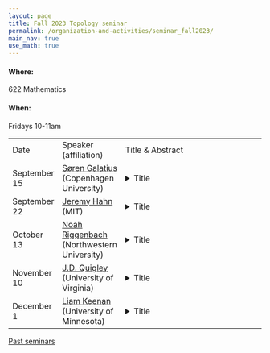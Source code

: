 ```yaml
---
layout: page
title: Fall 2023 Topology seminar
permalink: /organization-and-activities/seminar_fall2023/
main_nav: true
use_math: true
---
```

<h4>Where:</h4> 622 Mathematics
<h4>When:</h4> Fridays 10-11am

<table>
<tr><td>Date</td> 
	<td>Speaker (affiliation)</td>
	<td style="width:60%">Title & Abstract</td>
	</tr>
<tr><td>September 15</td>
	<td><a href="https://sorengalatius.com/">Søren Galatius</a> (Copenhagen University) </td>
	<td><details> 
	<summary>Title</summary>
	<p class="abstract"><i>Abstract:</i> </p>
	</details></td>
	</tr>
<tr><td>September 22</td>
	<td><a href="https://web.mit.edu/~jhahn01/www/">Jeremy Hahn</a> (MIT)</td>
	<td><details> 
	<summary>Title</summary>
	<p class="abstract"><i>Abstract:</i> </p>
	</details></td>
	</tr>
<tr><td>October 13</td>
	<td><a href="https://sites.google.com/view/riggenbachn">Noah Riggenbach</a> (Northwestern University)</td>
	<td><details> 
	<summary>Title</summary>
	<p class="abstract"><i>Abstract:</i> </p>
	</details></td>
	</tr>
<tr><td>November 10</td>
	<td><a href="https://quigleyjd.github.io/">J.D. Quigley</a> (University of Virginia)</td>
	<td><details> 
	<summary>Title</summary>
	<p class="abstract"><i>Abstract:</i> </p>
	</details></td>
	</tr>
<tr><td>December 1</td>
	<td><a href="https://sites.google.com/view/liam-keenan/home">Liam Keenan</a> (University of Minnesota)</td>
	<td><details> 
	<summary>Title</summary>
	<p class="abstract"><i>Abstract:</i> </p>
	</details></td>
	</tr>
	</table>

<a href="https://allenyuan.me/columbia-algebraic-topology-seminar/">Past seminars</a>
